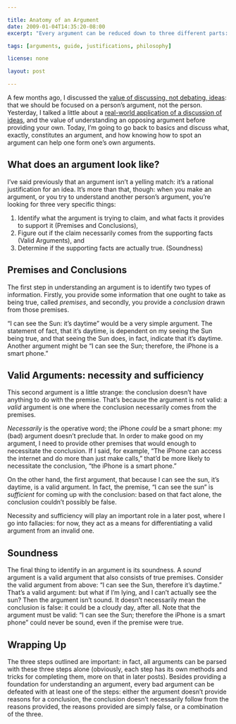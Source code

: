 ```yaml
---

title: Anatomy of an Argument
date: 2009-01-04T14:35:20-08:00
excerpt: "Every argument can be reduced down to three different parts: any argument can be understood or defeated by identifying these parts."

tags: [arguments, guide, justifications, philosophy]

license: none

layout: post

---
```


A few months ago, I discussed the [value of discussing, not debating, ideas][1]: that we should be focused on a person’s argument, not the person. Yesterday, I talked a little about a [real-world application of a discussion of ideas][2], and the value of understanding an opposing argument before providing your own. Today, I’m going to go back to basics and discuss what, exactly, constitutes an argument, and how knowing how to spot an argument can help one form one’s own arguments.

## What does an argument look like?

I’ve said previously that an argument isn’t a yelling match: it’s a rational justification for an idea. It’s more than that, though: when you make an argument, or you try to understand another person’s argument, you’re looking for three very specific things:

1. Identify what the argument is trying to claim, and what facts it provides to support it (Premises and Conclusions),
2. Figure out if the claim necessarily comes from the supporting facts (Valid Arguments), and
3. Determine if the supporting facts are actually true. (Soundness)

## Premises and Conclusions

The first step in understanding an argument is to identify two types of information. Firstly, you provide some information that one ought to take as being true, called *premises*, and secondly, you provide a *conclusion* drawn from those premises.

“I can see the Sun: it’s daytime” would be a very simple argument. The statement of fact, that it’s daytime, is dependent on my seeing the Sun being true, and that seeing the Sun does, in fact, indicate that it’s daytime. Another argument might be “I can see the Sun; therefore, the iPhone is a smart phone.”

## Valid Arguments: necessity and sufficiency

This second argument is a little strange: the conclusion doesn’t have anything to do with the premise. That’s because the argument is not valid: a *valid* argument is one where the conclusion necessarily comes from the premises.

*Necessarily* is the operative word; the iPhone *could* be a smart phone: my (bad) argument doesn’t preclude that. In order to make good on my argument, I need to provide other premises that would enough to necessitate the conclusion. If I said, for example, “The iPhone can access the internet and do more than just make calls,” that’d be more likely to necessitate the conclusion, “the iPhone is a smart phone.”

On the other hand, the first argument, that because I can see the sun, it’s daytime, is a valid argument. In fact, the premise, “I can see the sun” is *sufficient* for coming up with the conclusion: based on that fact alone, the conclusion couldn’t possibly be false.

Necessity and sufficiency will play an important role in a later post, where I go into fallacies: for now, they act as a means for differentiating a valid argument from an invalid one.

## Soundness

The final thing to identify in an argument is its soundness. A *sound* argument is a valid argument that also consists of true premises. Consider the valid argument from above: “I can see the Sun, therefore it’s daytime.” That’s a valid argument: but what if I’m lying, and I can’t actually see the sun? Then the argument isn’t sound. It doesn’t necessarily mean the conclusion is false: it could be a cloudy day, after all. Note that the argument must be valid: “I can see the Sun; therefore the iPhone is a smart phone” could never be sound, even if the premise were true.

## Wrapping Up

The three steps outlined are important: in fact, all arguments can be parsed with these three steps alone (obviously, each step has its own methods and tricks for completing them, more on that in later posts). Besides providing a foundation for understanding an argument, every bad argument can be defeated with at least one of the steps: either the argument doesn’t provide reasons for a conclusion, the conclusion doesn’t necessarily follow from the reasons provided, the reasons provided are simply false, or a combination of the three.

[1]: http://marktrapp.com/blog/2008/09/27/argumentation-its-not-just-trolls "Argumentation: it’s not just for trolls"
[2]: http://marktrapp.com/blog/2009/01/03/armchair-entrepeneuring "Armchair Entrepeneuring"
